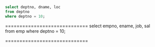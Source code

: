 ```sql
select deptno, dname, loc
from deptno
where deptno = 10;
```
=============================
select empno, ename, job, sal
from emp
where deptno = 10;

=============================

